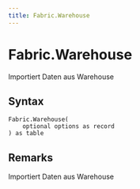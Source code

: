 ```yaml
---
title: Fabric.Warehouse
---
```


# Fabric.Warehouse


Importiert Daten aus Warehouse


## Syntax

```powerquery
Fabric.Warehouse(
    optional options as record
) as table
```


## Remarks

Importiert Daten aus Warehouse


